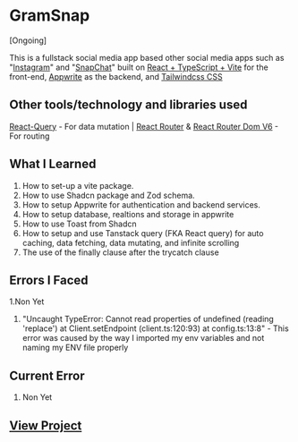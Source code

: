 # GramSnap

[Ongoing]

This is a fullstack social media app based other social media apps such as "[Instagram](https://www.instagram.com/yasirgaji/)" and "[SnapChat](https://www.snapchat.com/?original_referrer=none)" built on [React + TypeScript + Vite](https://reactjs.org/) for the front-end,  [Appwrite](https://cloud.appwrite.io/register) as the backend, and [Tailwindcss CSS](https://tailwindcss.com/docs/guides/create-react-app)

## Other tools/technology and libraries used

 [React-Query](https://tanstackquery.com/) - For data mutation |
 [React Router](https://reactrouter.com/) & [React Router Dom V6](https://reactrouter.com/) - For routing

## What I Learned

  1. How to set-up a vite package.
  2. How to use Shadcn package and Zod schema.
  3. How to setup Appwrite for authentication and backend services.
  4. How to setup database, realtions and storage in appwrite
  5. How to use Toast from Shadcn
  6. How to setup and use Tanstack query (FKA React query) for auto caching, data fetching, data mutating, and infinite scrolling
  7. The use of the finally clause after the trycatch clause
  
## Errors  I Faced

  1.Non Yet

  1. "Uncaught TypeError: Cannot read properties of undefined (reading 'replace')
  at Client.setEndpoint (client.ts:120:93)
  at config.ts:13:8" - This error was caused by the way I imported my env variables and not naming my ENV file properly

## Current Error
  
  1. Non Yet

## [View Project](https://yasirgaji.com)
